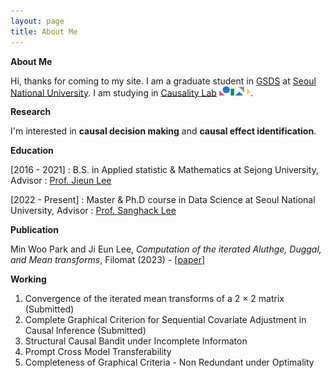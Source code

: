 ```yaml
---
layout: page
title: About Me
---
```


**About Me**

Hi, thanks for coming to my site. I am a graduate student in [GSDS](https://gsds.snu.ac.kr/) at [Seoul National University](https://www.snu.ac.kr/). I am studying in [Causality Lab](https://causality.snu.ac.kr/) <img src="causality_logo.jpg" alt="Causality Logo" style="width:50px; height:auto; display:inline;">.

**Research**

I'm interested in **causal decision making** and **causal effect identification**.

**Education**

[2016 - 2021] : B.S. in Applied statistic & Mathematics at Sejong University, Advisor : [Prof. Jieun Lee](https://home.sejong.ac.kr/~jieunlee7/)

[2022 - Present] : Master & Ph.D course in Data Science at Seoul National University, Advisor : [Prof. Sanghack Lee](https://www.sanghacklee.me/)

**Publication**

Min Woo Park and Ji Eun Lee, *Computation of the iterated Aluthge, Duggal,
and Mean transforms*, Filomat (2023) - [[paper](https://doiserbia.nb.rs/Article.aspx?ID=0354-51802315843P)]

**Working**

1. Convergence of the iterated mean transforms of a 2 × 2 matrix (Submitted)
2. Complete Graphical Criterion for Sequential Covariate Adjustment in Causal Inference (Submitted)
3. Structural Causal Bandit under Incomplete Informaton
4. Prompt Cross Model Transferability
5. Completeness of Graphical Criteria - Non Redundant under Optimality

